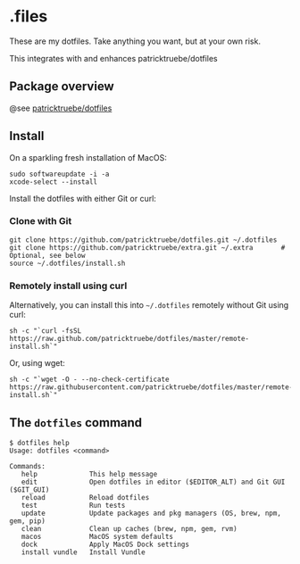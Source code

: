 # .files

These are my dotfiles. Take anything you want, but at your own risk.

This integrates with and enhances patricktruebe/dotfiles

## Package overview

@see [patricktruebe/dotfiles](https://github.com/patricktruebe/dotfiles)

## Install

On a sparkling fresh installation of MacOS:

    sudo softwareupdate -i -a
    xcode-select --install

Install the dotfiles with either Git or curl:

### Clone with Git

    git clone https://github.com/patricktruebe/dotfiles.git ~/.dotfiles
    git clone https://github.com/patricktruebe/extra.git ~/.extra       # Optional, see below
    source ~/.dotfiles/install.sh

### Remotely install using curl

Alternatively, you can install this into `~/.dotfiles` remotely without Git using curl:

    sh -c "`curl -fsSL https://raw.github.com/patricktruebe/dotfiles/master/remote-install.sh`"

Or, using wget:

    sh -c "`wget -O - --no-check-certificate https://raw.githubusercontent.com/patricktruebe/dotfiles/master/remote-install.sh`"

## The `dotfiles` command

    $ dotfiles help
    Usage: dotfiles <command>

    Commands:
       help             This help message
       edit             Open dotfiles in editor ($EDITOR_ALT) and Git GUI ($GIT_GUI)
       reload           Reload dotfiles
       test             Run tests
       update           Update packages and pkg managers (OS, brew, npm, gem, pip)
       clean            Clean up caches (brew, npm, gem, rvm)
       macos            MacOS system defaults
       dock             Apply MacOS Dock settings
       install vundle   Install Vundle
